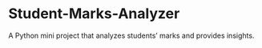 # Student-Marks-Analyzer
A Python mini project that analyzes students’ marks and provides insights.
